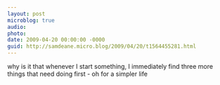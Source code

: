 ```yaml
---
layout: post
microblog: true
audio: 
photo: 
date: 2009-04-20 00:00:00 -0000
guid: http://samdeane.micro.blog/2009/04/20/t1564455281.html
---
```

why is it that whenever I start something, I immediately find three more things that need doing first - oh for a simpler life
